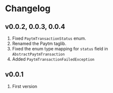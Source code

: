 # Changelog

## v0.0.2, 0.0.3, 0.0.4

1. Fixed `PaytmTransactionStatus` enum.
2. Renamed the Paytm taglib.
3. Fixed the enum type mapping for `status` field in `AbstractPaytmTransaction`
4. Added `PaytmTransactionFailedException`

## v0.0.1

1. First version
